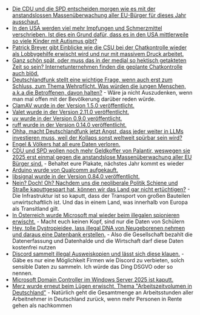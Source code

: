 * [Die CDU und die SPD entscheiden morgen wie es mit der anstandslossen Massenüberwachung aller EU-Bürger für dieses Jahr ausschaut.](https://netzpolitik.org/2025/gesetzentwurf-daenemark-pocht-auf-entscheidung-zur-chatkontrolle/)
* [In den USA werden viel mehr Impfungen und Schmerzmittel verschrieben. Ist dies ein Grund dafür, dass es in den USA mittlerweile so viele Kinder mit Autismus gibt?](https://impfentscheidung.online/die-sensible-phase-der-schwangerschaft-impfungen-schmerzmittel-entwicklungsstoerungen/)
* [Patrick Breyer gibt Einblicke wie die CSU bei der Chatkontrolle wieder als Lobbygehilfe erwischt wird und nur mit massivem Druck arbeitet.](https://www.patrick-breyer.de/chatkontrolle-innenministerium-will-mit-last-minute-trick-zustimmung-erzwingen-eu-kommission-taeuscht-kinderschuetzer-mit-falschinformationen/)
* [Ganz schön spät, oder muss das in der medial so hektisch getakteten Zeit so sein? Internetunternehmen finden die geplante Chatkontrolle auch blöd.](https://netzpolitik.org/2025/eu-ueberwachungsplaene-internetunternehmen-fuerchten-dass-chatkontrolle-innovation-erstickt/)
* [Deutschlandfunk stellt eine wichtige Frage, wenn auch erst zum Schluss, zum Thema Wehrpflicht. Was würden die jungen Menschen, a.k.a die Betroffenen, davon halten?](https://www.deutschlandfunk.de/wehrpflicht-wehrdienst-bundeswehr-pistorius-gesetz-100.html) - Wäre ja nicht Auszudenken, wenn man mal offen mit der Bevölkerung darüber reden würde.
* [ClamAV wurde in der Version 1.5.0 veröffentlicht.](https://github.com/Cisco-Talos/clamav/releases/tag/clamav-1.5.0)
* [Valet wurde in der Version 2.11.0 veröffentlicht.](https://github.com/valet-sh/valet-sh/releases/tag/2.11.0)
* [uv wurde in der Version 0.9.0 veröffentlicht.](https://github.com/astral-sh/uv/releases/tag/0.9.0)
* [ruff wurde in der Version 0.14.0 veröffentlicht.](https://github.com/astral-sh/ruff/releases/tag/0.14.0)
* [Ohha, macht Deutschlandfunk jetzt Angst, dass jeder weiter in LLMs investieren muss, weil der Kollaps sonst weltweit spürbar sein wird?](https://www.deutschlandfunk.de/ki-platzt-die-boersen-blase-100.html)
* [Engel & Völkers hat all eure Daten verloren.](https://www.borncity.com/blog/2025/10/08/engel-voelkers-cybervorfall-mit-datenabfluss-im-september/)
* [CDU und SPD wollen noch mehr Geldkoffer von Palantir, weswegen sie 2025 erst einmal gegen die anstandslose Massenüberwachung aller EU Bürger sind.](https://netzpolitik.org/2025/protest-wirkt-bundesregierung-ist-gegen-anlasslose-chatkontrolle/) - Behaltet eure Plakate, nächstes Jahr kommt es wieder
* [Arduino wurde von Qualcomm aufgekauft.](https://www.borncity.com/blog/2025/10/07/qualcomm-uebernimmt-adurino/)
* [libsignal wurde in der Version 0.84.0 veröffentlicht.](https://github.com/signalapp/libsignal/releases/tag/v0.84.0)
* [Nein? Doch! Oh? Nachdem uns die neoliberale Politik Schiene und Straße kaputtgespart hat, können wir das Land gar nicht ertüchtigen?](https://www.deutschlandfunk.de/wirtschaft-infrastruktur-schwertransporte-100.html) - Die Infrastruktur ist so kaputt, dass der Transport von großen Bauteilen unwirtschaftlich ist. Und das in einem Land, was innerhalb von Europa als Transitland gilt.
* [In Österreich wurde Microsoft mal wieder beim illegalen spionieren  erwischt.](https://noyb.eu/de/noyb-win-microsoft-365-education-tracks-school-children) - Macht euch keinen Kopf, sind nur die Daten von Schülern
* [Hey, tolle Dystropieidee, lass illegal DNA von Neugeborenen nehmen und daraus eine Datenbank erstellen.](https://netzpolitik.org/2025/genomische-daten-von-neugeborenen-das-wuerde-ganz-neue-begehrlichkeiten-wecken/) - Also die Gesellschaft bezahlt die Datenerfassung und Datenhalde und die Wirtschaft darf diese Daten kostenfrei nutzen
* [Discord sammelt illegal Ausweiskopien und lässt sich diese klauen.](https://www.borncity.com/blog/2025/10/10/discord-desaster-nach-hack-werden-daten-geleakt/) - Gäbe es nur eine Möglichkeit Firmen wie Discord zu verbieten, solch sensible Daten zu sammeln. Ich würde das Ding DSGVO oder so nennen.
* [Microsoft Domain Controller im Windows Server 2025 ist kaputt.](https://www.windowspro.de/news/microsoft-bestaetigt-bug-dcs-windows-server-2025/05980.html)
* [Merz wurde erneut beim Lügen erwischt, Thema "Arbeitszeitvolumen in Deutschland"](https://www.deutschlandfunk.de/arbeitszeit-debatte-merz-100.html) - Natürlich geht die Gesamtmenge an Arbeitsstunden aller Arbeitnehmer in Deutschland zurück, wenn mehr Personen in Rente gehen als nachkommen
